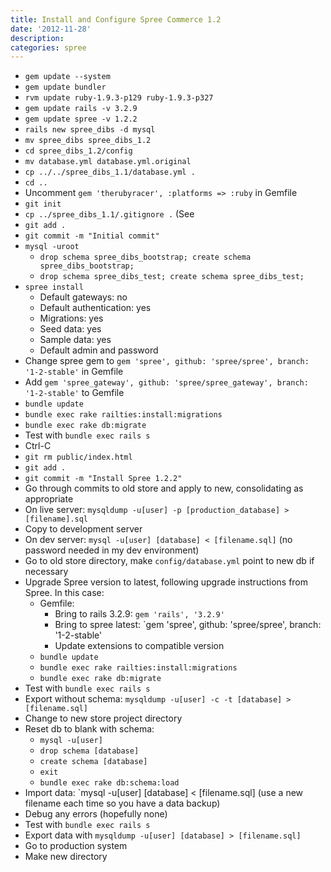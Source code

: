 ```yaml
---
title: Install and Configure Spree Commerce 1.2
date: '2012-11-28'
description:
categories: spree
---
```


- `gem update --system`
- `gem update bundler`
- `rvm update ruby-1.9.3-p129 ruby-1.9.3-p327`
- `gem update rails -v 3.2.9`
- `gem update spree -v 1.2.2`
- `rails new spree_dibs -d mysql`
- `mv spree_dibs spree_dibs_1.2`
- `cd spree_dibs_1.2/config`
- `mv database.yml database.yml.original`
- `cp ../../spree_dibs_1.1/database.yml .`
- `cd ..`
- Uncomment `gem 'therubyracer', :platforms => :ruby` in Gemfile
- `git init`
- `cp ../spree_dibs_1.1/.gitignore .` (See 
- `git add .`
- `git commit -m "Initial commit"`
- `mysql -uroot`
  - `drop schema spree_dibs_bootstrap; create schema spree_dibs_bootstrap;`
  - `drop schema spree_dibs_test; create schema spree_dibs_test;`
- `spree install`
  - Default gateways: no
  - Default authentication: yes
  - Migrations: yes
  - Seed data: yes
  - Sample data: yes
  - Default admin and password
- Change spree gem to `gem 'spree', github: 'spree/spree', branch: '1-2-stable'` in Gemfile
- Add `gem 'spree_gateway', github: 'spree/spree_gateway', branch: '1-2-stable'` to Gemfile
- `bundle update`
- `bundle exec rake railties:install:migrations`
- `bundle exec rake db:migrate`
- Test with `bundle exec rails s`
- Ctrl-C
- `git rm public/index.html`
- `git add .`
- `git commit -m "Install Spree 1.2.2"`
- Go through commits to old store and apply to new, consolidating as appropriate
- On live server: `mysqldump -u[user] -p [production_database] > [filename].sql`
- Copy to development server
- On dev server: `mysql -u[user] [database] < [filename.sql]` (no password needed in my dev environment)
- Go to old store directory, make `config/database.yml` point to new db if necessary
- Upgrade Spree version to latest, following upgrade instructions from Spree.  In this case:
  - Gemfile:
    - Bring to rails 3.2.9: `gem 'rails', '3.2.9'`
    - Bring to spree latest: `gem 'spree', github: 'spree/spree', branch: '1-2-stable'
    - Update extensions to compatible version
  - `bundle update`
  - `bundle exec rake railties:install:migrations`
  - `bundle exec rake db:migrate`
- Test with `bundle exec rails s`
- Export without schema: `mysqldump -u[user] -c -t [database] > [filename.sql]`
- Change to new store project directory
- Reset db to blank with schema:
  - `mysql -u[user]`
  - `drop schema [database]`
  - `create schema [database]`
  - `exit`
  - `bundle exec rake db:schema:load`
- Import data: `mysql -u[user] [database] < [filename.sql] (use a new filename each time so you have a data backup)
- Debug any errors (hopefully none)
- Test with `bundle exec rails s`
- Export data with `mysqldump -u[user] [database] > [filename.sql]`
- Go to production system
- Make new directory

